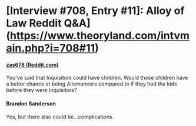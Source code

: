 # [Interview #708, Entry #11]: Alloy of Law Reddit Q&A](https://www.theoryland.com/intvmain.php?i=708#11)

#### [zas678 (Reddit.com)](http://www.reddit.com/r/Fantasy_Bookclub/comments/oji9u/the_alloy_of_law_qa_with_brandon_sanderson/c3huhis)

You've said that Inquisitors could have children. Would those children have a better chance at being Allomancers compared to if they had the kids before they were Inquisitors?

#### Brandon Sanderson

Yes, but there also could be...complications.


